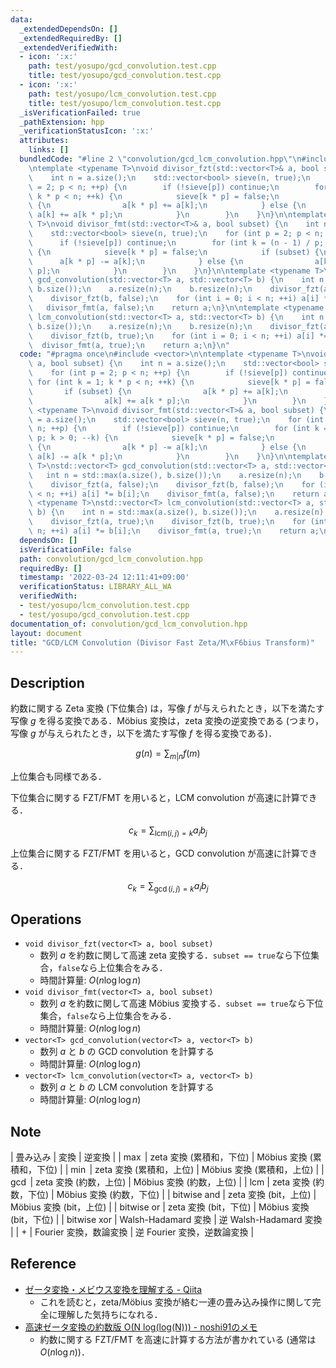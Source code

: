 ```yaml
---
data:
  _extendedDependsOn: []
  _extendedRequiredBy: []
  _extendedVerifiedWith:
  - icon: ':x:'
    path: test/yosupo/gcd_convolution.test.cpp
    title: test/yosupo/gcd_convolution.test.cpp
  - icon: ':x:'
    path: test/yosupo/lcm_convolution.test.cpp
    title: test/yosupo/lcm_convolution.test.cpp
  _isVerificationFailed: true
  _pathExtension: hpp
  _verificationStatusIcon: ':x:'
  attributes:
    links: []
  bundledCode: "#line 2 \"convolution/gcd_lcm_convolution.hpp\"\n#include <vector>\n\
    \ntemplate <typename T>\nvoid divisor_fzt(std::vector<T>& a, bool subset) {\n\
    \    int n = a.size();\n    std::vector<bool> sieve(n, true);\n    for (int p\
    \ = 2; p < n; ++p) {\n        if (!sieve[p]) continue;\n        for (int k = 1;\
    \ k * p < n; ++k) {\n            sieve[k * p] = false;\n            if (subset)\
    \ {\n                a[k * p] += a[k];\n            } else {\n               \
    \ a[k] += a[k * p];\n            }\n        }\n    }\n}\n\ntemplate <typename\
    \ T>\nvoid divisor_fmt(std::vector<T>& a, bool subset) {\n    int n = a.size();\n\
    \    std::vector<bool> sieve(n, true);\n    for (int p = 2; p < n; ++p) {\n  \
    \      if (!sieve[p]) continue;\n        for (int k = (n - 1) / p; k > 0; --k)\
    \ {\n            sieve[k * p] = false;\n            if (subset) {\n          \
    \      a[k * p] -= a[k];\n            } else {\n                a[k] -= a[k *\
    \ p];\n            }\n        }\n    }\n}\n\ntemplate <typename T>\nstd::vector<T>\
    \ gcd_convolution(std::vector<T> a, std::vector<T> b) {\n    int n = std::max(a.size(),\
    \ b.size());\n    a.resize(n);\n    b.resize(n);\n    divisor_fzt(a, false);\n\
    \    divisor_fzt(b, false);\n    for (int i = 0; i < n; ++i) a[i] *= b[i];\n \
    \   divisor_fmt(a, false);\n    return a;\n}\n\ntemplate <typename T>\nstd::vector<T>\
    \ lcm_convolution(std::vector<T> a, std::vector<T> b) {\n    int n = std::max(a.size(),\
    \ b.size());\n    a.resize(n);\n    b.resize(n);\n    divisor_fzt(a, true);\n\
    \    divisor_fzt(b, true);\n    for (int i = 0; i < n; ++i) a[i] *= b[i];\n  \
    \  divisor_fmt(a, true);\n    return a;\n}\n"
  code: "#pragma once\n#include <vector>\n\ntemplate <typename T>\nvoid divisor_fzt(std::vector<T>&\
    \ a, bool subset) {\n    int n = a.size();\n    std::vector<bool> sieve(n, true);\n\
    \    for (int p = 2; p < n; ++p) {\n        if (!sieve[p]) continue;\n       \
    \ for (int k = 1; k * p < n; ++k) {\n            sieve[k * p] = false;\n     \
    \       if (subset) {\n                a[k * p] += a[k];\n            } else {\n\
    \                a[k] += a[k * p];\n            }\n        }\n    }\n}\n\ntemplate\
    \ <typename T>\nvoid divisor_fmt(std::vector<T>& a, bool subset) {\n    int n\
    \ = a.size();\n    std::vector<bool> sieve(n, true);\n    for (int p = 2; p <\
    \ n; ++p) {\n        if (!sieve[p]) continue;\n        for (int k = (n - 1) /\
    \ p; k > 0; --k) {\n            sieve[k * p] = false;\n            if (subset)\
    \ {\n                a[k * p] -= a[k];\n            } else {\n               \
    \ a[k] -= a[k * p];\n            }\n        }\n    }\n}\n\ntemplate <typename\
    \ T>\nstd::vector<T> gcd_convolution(std::vector<T> a, std::vector<T> b) {\n \
    \   int n = std::max(a.size(), b.size());\n    a.resize(n);\n    b.resize(n);\n\
    \    divisor_fzt(a, false);\n    divisor_fzt(b, false);\n    for (int i = 0; i\
    \ < n; ++i) a[i] *= b[i];\n    divisor_fmt(a, false);\n    return a;\n}\n\ntemplate\
    \ <typename T>\nstd::vector<T> lcm_convolution(std::vector<T> a, std::vector<T>\
    \ b) {\n    int n = std::max(a.size(), b.size());\n    a.resize(n);\n    b.resize(n);\n\
    \    divisor_fzt(a, true);\n    divisor_fzt(b, true);\n    for (int i = 0; i <\
    \ n; ++i) a[i] *= b[i];\n    divisor_fmt(a, true);\n    return a;\n}"
  dependsOn: []
  isVerificationFile: false
  path: convolution/gcd_lcm_convolution.hpp
  requiredBy: []
  timestamp: '2022-03-24 12:11:41+09:00'
  verificationStatus: LIBRARY_ALL_WA
  verifiedWith:
  - test/yosupo/lcm_convolution.test.cpp
  - test/yosupo/gcd_convolution.test.cpp
documentation_of: convolution/gcd_lcm_convolution.hpp
layout: document
title: "GCD/LCM Convolution (Divisor Fast Zeta/M\xF6bius Transform)"
---
```


## Description

約数に関する Zeta 変換 (下位集合) は，写像 $f$ が与えられたとき，以下を満たす写像 $g$ を得る変換である．Möbius 変換は，zeta 変換の逆変換である (つまり，写像 $g$ が与えられたとき，以下を満たす写像 $f$ を得る変換である)．

$$
g(n) = \sum_{m | n} f(m)
$$

上位集合も同様である．

下位集合に関する FZT/FMT を用いると，LCM convolution が高速に計算できる．

$$
c_k = \sum_{\mathrm{lcm}(i,j)=k} a_i b_j
$$

上位集合に関する FZT/FMT を用いると，GCD convolution が高速に計算できる．

$$
c_k = \sum_{\gcd(i,j)=k} a_i b_j
$$

## Operations

- `void divisor_fzt(vector<T> a, bool subset)`
    - 数列 $a$ を約数に関して高速 zeta 変換する．`subset == true`なら下位集合，`false`なら上位集合をみる．
    - 時間計算量: $O(n\log\log n)$
- `void divisor_fmt(vector<T> a, bool subset)`
    - 数列 $a$ を約数に関して高速 Möbius 変換する．`subset == true`なら下位集合，`false`なら上位集合をみる．
    - 時間計算量: $O(n\log\log n)$
- `vector<T> gcd_convolution(vector<T> a, vector<T> b)`
    - 数列 $a$ と $b$ の GCD convolution を計算する
    - 時間計算量: $O(n\log\log n)$
- `vector<T> lcm_convolution(vector<T> a, vector<T> b)`
    - 数列 $a$ と $b$ の LCM convolution を計算する
    - 時間計算量: $O(n\log\log n)$

## Note

| 畳み込み | 変換 | 逆変換 |
| $\max$ | zeta 変換 (累積和，下位) | Möbius 変換 (累積和，下位) |
| $\min$ | zeta 変換 (累積和，上位) | Möbius 変換 (累積和，上位) |
| $\gcd$ | zeta 変換 (約数，上位) | Möbius 変換 (約数，上位) |
| $\mathrm{lcm}$ | zeta 変換 (約数，下位) | Möbius 変換 (約数，下位) |
| $\mathrm{bitwise\ and}$ | zeta 変換 (bit，上位) | Möbius 変換 (bit，上位) |
| $\mathrm{bitwise\ or}$ | zeta 変換 (bit，下位) | Möbius 変換 (bit，下位) |
| $\mathrm{bitwise\ xor}$ | Walsh-Hadamard 変換 | 逆 Walsh-Hadamard 変換 |
| $+$ | Fourier 変換，数論変換 | 逆 Fourier 変換，逆数論変換 |

## Reference

- [ゼータ変換・メビウス変換を理解する - Qiita](https://qiita.com/convexineq/items/afc84dfb9ee4ec4a67d5)
    - これを読むと，zeta/Möbius 変換が絡む一連の畳み込み操作に関して完全に理解した気持ちになれる．
- [高速ゼータ変換の約数版 O(N log(log(N))) - noshi91のメモ](https://noshi91.hatenablog.com/entry/2018/12/27/121649)
    - 約数に関する FZT/FMT を高速に計算する方法が書かれている (通常は $O(n\log n)$)．